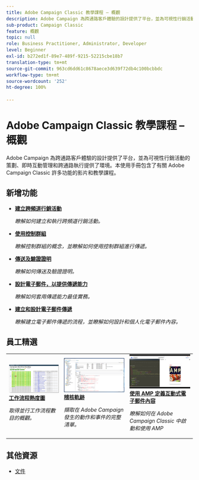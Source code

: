 ```yaml
---
title: Adobe Campaign Classic 教學課程 – 概觀
description: Adobe Campaign 為跨通路客戶體驗的設計提供了平台，並為可視性行銷活動的策劃、即時互動管理和跨通路執行提供了環境。本使用手冊包含了有關 Adobe Campaign Standard 許多功能的影片和教學課程。
sub-product: Campaign Classic
feature: 概觀
topic: null
role: Business Practitioner, Administrator, Developer
level: Beginner
exl-id: b272ed1f-89e7-489f-9215-52215cbe18b7
translation-type: tm+mt
source-git-commit: 963cd6dd61c8678aece3d639f72db4c100bcbbdc
workflow-type: tm+mt
source-wordcount: '252'
ht-degree: 100%

---
```


# Adobe Campaign Classic 教學課程 – 概觀

Adobe Campaign 為跨通路客戶體驗的設計提供了平台，並為可視性行銷活動的策劃、即時互動管理和跨通路執行提供了環境。本使用手冊包含了有關 Adobe Campaign Classic 許多功能的影片和教學課程。

## 新增功能

* **[建立跨頻道行銷活動](/help/orchestrating-campaigns/cross-channel-campaigns.md)**

   *瞭解如何建立和執行跨頻道行銷活動。*

* **[使用控制群組](/help/sending-messages/email-channel/use-control-groups.md)**

   *瞭解控制群組的概念，並瞭解如何使用控制群組進行傳遞。*

* **[傳送及驗證證明](/help/sending-messages/email-channel/send-and-validate-proofs.md)**

   *瞭解如何傳送及驗證證明。*

* **[設計電子郵件，以提供傳遞能力](/help/sending-messages/email-channel/design-emails-for-deliverability.md)**

   *瞭解如何套用傳遞能力最佳實務。*

* **[建立和設計電子郵件傳遞](/help/sending-messages/email-channel/create-and-design-email-deliveries.md)**

   *瞭解建立電子郵件傳遞的流程，並瞭解如何設計和個人化電子郵件內容。*


## 員工精選

<table>
<tr>
  <td>
    <a href="./monitoring-campaign-classic/workflow-heatmap.md">
      <img alt="工作流程熱度圖（影片）" src="./assets/workflow-heatmap.png"/>
    </a>
    <div>
      <a href="./monitoring-campaign-classic/workflow-heatmap.md">
    <strong>工作流程熱度圖</strong>
    </a>
    </div>
    <p>
    <em>取得並行工作流程數目的概觀。</em>
    <p>
  </td>
   <td>
    <a href="./monitoring-campaign-classic/audit-trail.md">
      <img alt="稽核軌跡（影片）" src="./assets/acc-audit-trail-thumb.png" />
    </a>
    <div>
      <a href="./monitoring-campaign-classic/audit-trail.md">
    <strong>稽核軌跡</strong>
    </a>
    </div> 
    <p>
    <em>擷取在 Adobe Campaign 發生的動作和事件的完整清單。</em>
    <p>
  </td>
  <td>
    <a href="./sending-messages/email-channel/defining-interactive-email-content-with-amp.md">
      <img alt="使用 AMP 定義互動式電子郵件內容（影片）" src="./assets/29940.png" />
    </a>
    <div>
      <a href="./sending-messages/email-channel/defining-interactive-email-content-with-amp.md">
    <strong>使用 AMP 定義互動式電子郵件內容</strong>
    </a>
    </div>
    <p>
    <em>瞭解如何在 Adobe Campaign Classic 中啟動和使用 AMP </em>
    <p>
  </td>
</tr>
</table>

## 其他資源

* [文件](https://docs.adobe.com/content/help/zh-Hant/campaign-classic/using/getting-started/starting-with-adobe-campaign/about-adobe-campaign-classic.html)
